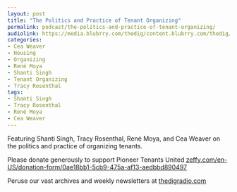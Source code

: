 ```yaml
---
layout: post
title: "The Politics and Practice of Tenant Organizing"
permalink: podcast/the-politics-and-practice-of-tenant-organizing/
audiolink: https://media.blubrry.com/thedig/content.blubrry.com/thedig/The_Dig-EP_391-Tenants.mp3
categories:
- Cea Weaver
- Housing
- Organizing
- René Moya
- Shanti Singh
- Tenant Organizing
- Tracy Rosenthal
tags:
- Shanti Singh
- Tracy Rosenthal
- René Moya
- Cea Weaver
---
```


Featuring Shanti Singh, Tracy Rosenthal, René Moya, and Cea Weaver on the politics and practice of organizing tenants.

Please donate generously to support Pioneer Tenants United [zeffy.com/en-US/donation-form/0ae18bb1-5cb9-475a-af13-aedbbd890497](http://zeffy.com/en-US/donation-form/0ae18bb1-5cb9-475a-af13-aedbbd890497)

Peruse our vast archives and weekly newsletters at [thedigradio.com](http://thedigradio.com)

